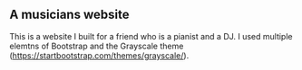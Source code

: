 ## A musicians website 
This is a website I built for a friend who is a pianist and a DJ. I used multiple elemtns of Bootstrap and the Grayscale theme (https://startbootstrap.com/themes/grayscale/).
